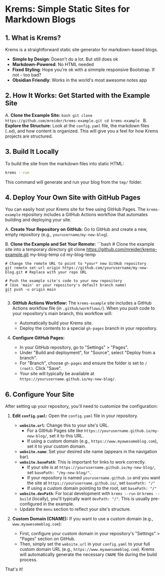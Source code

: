 # Krems: Simple Static Sites for Markdown Blogs

## 1. What is Krems?

Krems is a straightforward static site generator for markdown-based blogs.

- **Simple by Design**: Doesn't do a lot. But still does ok
- **Markdown-Powered**: No HTML needed
- **Fixed Styling**: Hope you're ok with a simmple responsive Bootstrap. If not - too bad?
- **Obsidian Friendly**: Works in the world's most awesome notes app

## 2. How It Works: Get Started with the Example Site

A.  **Clone the Example Site:**
    ```bash
    git clone https://github.com/mreider/krems-example.git
    cd krems-example
    ```
B.  **Explore the Structure:**
    Look at the `config.yaml` file, the markdown files (`.md`), and how content is organized. This will give you a feel for how Krems projects are structured.

## 3. Build It Locally

To build the site from the markdown files into static HTML:

  ```bash
  krems --run
  ```

This command will generate and run your blog from the `tmp/` folder.

## 4. Deploy Your Own Site with GitHub Pages

You can easily host your Krems site for free using GitHub Pages. The `krems-example` repository includes a GitHub Actions workflow that automates building and deploying your site.

A.  **Create Your Repository on GitHub:**
    Go to GitHub and create a new, empty repository (e.g., `yourusername/my-new-blog`).

B.  **Clone the Example and Set Your Remote:**
    ```bash
    # Clone the example site into a temporary directory
    git clone https://github.com/mreider/krems-example.git my-blog-temp
    cd my-blog-temp

    # Change the remote URL to point to *your* new GitHub repository
    git remote set-url origin https://github.com/yourusername/my-new-blog.git # Replace with your repo URL

    # Push the example site's code to your new repository
    # (Use 'main' or your repository's default branch name)
    git push -u origin main
    ```

3.  **GitHub Actions Workflow:**
    The `krems-example` site includes a GitHub Actions workflow file (in `.github/workflows/`). When you push code to your repository's main branch, this workflow will:
    *   Automatically build your Krems site.
    *   Deploy the contents to a special `gh-pages` branch in your repository.

4.  **Configure GitHub Pages:**
    *   In your GitHub repository, go to "Settings" > "Pages".
    *   Under "Build and deployment", for "Source", select "Deploy from a branch".
    *   For "Branch", choose `gh-pages` and ensure the folder is set to `/ (root)`. Click "Save".
    *   Your site will typically be available at `https://yourusername.github.io/my-new-blog/`.

## 6. Configure Your Site

After setting up your repository, you'll need to customize the configuration:

1.  **Edit `config.yaml`:**
    Open the `config.yaml` file in your repository.
    *   **`website.url`**: Change this to your site's URL.
        *   For a GitHub Pages site like `https://yourusername.github.io/my-new-blog/`, set it to this URL.
        *   If using a custom domain (e.g., `https://www.myawesomeblog.com`), set it to your custom domain.
    *   **`website.name`**: Set your desired site name (appears in the navigation bar).
    *   **`website.basePath`**: This is important for links to work correctly.
        *   If your site is at `https://yourusername.github.io/my-new-blog/`, set `basePath: "/my-new-blog/"`.
        *   If your repository is named `yourusername.github.io` and you want the site at `https://yourusername.github.io/`, set `basePath: "/"`
        *   If using a custom domain pointing to the root, set `basePath: "/"`
    *   **`website.devPath`**: For local development with `krems --run` or `krems --build` (locally), you'll typically want `devPath: "/"`. This is usually pre-configured in the example.
    *   Update the `menu` section to reflect your site's structure.

2.  **Custom Domain (CNAME):**
    If you want to use a custom domain (e.g., `www.myawesomeblog.com`):
    *   First, configure your custom domain in your repository's "Settings" > "Pages" section on GitHub.
    *   Then, simply set the `website.url` in your `config.yaml` to your full custom domain URL (e.g., `https://www.myawesomeblog.com`). Krems will automatically generate the necessary `CNAME` file during the build process.

That's it!
